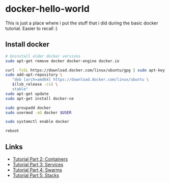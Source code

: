 # docker-hello-world
This is just a place where i put the stuff that i did during the basic docker tutorial.
Easier to recall :)
## Install docker
```bash
# Uninstall older docker versions
sudo apt-get remove docker docker-engine docker.io

curl -fsSL https://download.docker.com/linux/ubuntu/gpg | sudo apt-key add -
sudo add-apt-repository \
   "deb [arch=amd64] https://download.docker.com/linux/ubuntu \
   $(lsb_release -cs) \
   stable"
sudo apt-get update
sudo apt-get install docker-ce

sudo groupadd docker
sudo usermod -aG docker $USER

sudo systemctl enable docker

reboot
```

## Links
- [Tutorial Part 2: Containers](https://docs.docker.com/get-started/part2/)
- [Tutorial Part 3: Services](https://docs.docker.com/get-started/part3/)
- [Tutorial Part 4: Swarms](https://docs.docker.com/get-started/part4/)
- [Tutorial Part 5: Stacks](https://docs.docker.com/get-started/part5/)
